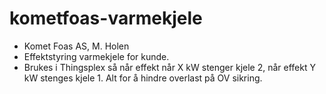 # kometfoas-varmekjele
- Komet Foas AS, M. Holen
- Effektstyring varmekjele for kunde.
- Brukes i Thingsplex så når effekt når X kW stenger kjele 2, når effekt Y kW stenges kjele 1. Alt for å hindre overlast på OV sikring.
